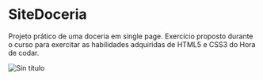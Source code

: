 # SiteDoceria
Projeto prático de uma doceria em single page. Exercício proposto durante o curso para exercitar as habilidades adquiridas de HTML5 e CSS3 do Hora de codar.


![Sin título](https://user-images.githubusercontent.com/105080476/235585287-cbbbdf43-cba3-470b-a4cc-16c0d03646ed.png)
